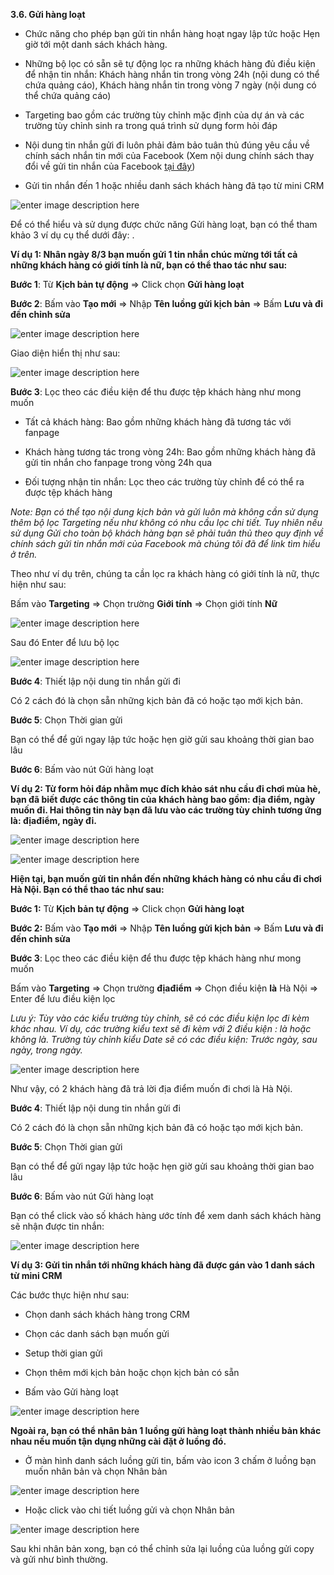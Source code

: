  **3.6. Gửi hàng loạt**

- Chức năng cho phép bạn gửi tin nhắn hàng hoạt ngay lập tức hoặc Hẹn giờ tới một danh sách khách hàng.

- Những bộ lọc có sẵn sẽ tự động lọc ra những khách hàng đủ điều kiện để nhận tin nhắn:  Khách hàng nhắn tin trong vòng 24h (nội dung có thể chứa quảng cáo),  Khách hàng nhắn tin trong vòng 7 ngày (nội dung có thể chứa quảng cáo) 

- Targeting bao gồm các trường tùy chỉnh mặc định của dự án và các trường tùy chỉnh sinh ra trong quá trình sử dụng form hỏi đáp

- Nội dung tin nhắn gửi đi luôn phải đảm bảo tuân thủ đúng yêu cầu về chính sách nhắn tin mới của Facebook (Xem nội dung chính sách thay đổi về gửi tin nhắn của Facebook [tại đây](https://chat.bizfly.vn/guides/#/notice/4tagoffacebook))

- Gửi tin nhắn đến 1 hoặc nhiều danh sách khách hàng đã tạo từ mini CRM

![enter image description here](https://chatbizfly.mediacdn.vn/2023/01/12/chatbot/img_86jpg1673514449.jpg)


Để có thể hiểu và sử dụng được chức năng Gửi hàng loạt, bạn có thể tham khảo 3 ví dụ cụ thể dưới đây: .

**Ví dụ 1: Nhân ngày 8/3 bạn muốn gửi 1 tin nhắn chúc mừng tới tất cả những khách hàng có giới tính là nữ, bạn có thể thao tác như sau:**

**Bước 1**: Từ **Kịch bản tự động** => Click chọn **Gửi hàng loạt**

**Bước 2**: Bấm vào **Tạo mới** => Nhập **Tên luồng gửi kịch bản** => Bấm **Lưu và đi đến chỉnh sửa**

![enter image description here](https://static8.muarecdn.com/original/muare/images/2020/05/19/5604143_ghl1.png)

Giao diện hiển thị như sau:

![enter image description here](https://static8.muarecdn.com/original/muare/images/2020/05/19/5604156_ghl2.png)

**Bước 3**: Lọc theo các điều kiện để thu được tệp khách hàng như mong muốn

- Tất cả khách hàng: Bao gồm những khách hàng đã tương tác với fanpage

- Khách hàng tương tác trong vòng 24h: Bao gồm những khách hàng đã gửi tin nhắn cho fanpage trong vòng 24h qua

- Đối tượng nhận tin nhắn: Lọc theo các trường tùy chỉnh để có thể ra được tệp khách hàng

*Note: Bạn có thể tạo nội dung kịch bản và gửi luôn mà không cần sử dụng thêm bộ lọc Targeting nếu như không có nhu cầu lọc chi tiết. Tuy nhiên nếu sử dụng Gửi cho toàn bộ khách hàng bạn sẽ phải tuân thủ theo quy định về chính sách gửi tin nhắn mới của Facebook mà chúng tôi đã để link tìm hiểu ở trên.*

Theo như ví dụ trên, chúng ta cần lọc ra khách hàng có giới tính là nữ, thực hiện như sau:

Bấm vào **Targeting** =>  Chọn trường **Giới tính** => Chọn giới tính **Nữ** 

![enter image description here](https://static8.muarecdn.com/original/muare/images/2020/05/19/5604179_ghl3.png)

 Sau đó Enter để lưu bộ lọc
 
 ![enter image description here](https://static8.muarecdn.com/original/muare/images/2020/05/19/5604180_ghl4.png)


**Bước 4**: Thiết lập nội dung tin nhắn gửi đi

Có 2 cách đó là chọn sẵn những kịch bản đã có hoặc tạo mới kịch bản.

**Bước 5**:  Chọn Thời gian gửi

Bạn có thể để gửi ngay lập tức hoặc hẹn giờ gửi sau khoảng thời gian bao lâu

**Bước 6**: Bấm vào nút Gửi hàng loạt


**Ví dụ 2: Từ form hỏi đáp nhằm mục đích khảo sát nhu cầu đi chơi mùa hè, bạn đã biết được các thông tin của khách hàng bao gồm: địa điểm, ngày muốn đi. Hai thông tin này bạn đã lưu vào các trường tùy chỉnh tương ứng là: địađiểm, ngày đi.**

![enter image description here](https://static8.muarecdn.com/original/muare/images/2020/05/20/5604844_ghl8.png)

![enter image description here](https://static8.muarecdn.com/original/muare/images/2020/05/20/5604856_ghl10.png)

**Hiện tại, bạn muốn gửi tin nhắn đến những khách hàng có nhu cầu đi chơi Hà Nội. Bạn có thể thao tác như sau:**

**Bước 1:** Từ **Kịch bản tự động** => Click chọn **Gửi hàng loạt**

**Bước 2:** Bấm vào **Tạo mới** => Nhập **Tên luồng gửi kịch bản** => Bấm **Lưu và đi đến chỉnh sửa**

**Bước 3**: Lọc theo các điều kiện để thu được tệp khách hàng như mong muốn

Bấm vào **Targeting** =>  Chọn trường **địađiểm** => Chọn điều kiện **là** Hà Nội => Enter để lưu điều kiện lọc

*Lưu ý: Tùy vào các kiểu trường tùy chỉnh, sẽ có các điều kiện lọc đi kèm khác nhau. Ví dụ, các trường kiểu text sẽ đi kèm với 2 điều kiện : là hoặc không là. Trường tùy chỉnh kiểu Date sẽ có các điều kiện: Trước ngày, sau ngày, trong ngày.*

![enter image description here](https://static8.muarecdn.com/original/muare/images/2020/05/20/5605411_ghl11.png)

Như vậy, có 2 khách hàng đã trả lời địa điểm muốn đi chơi là Hà Nội. 

**Bước 4**: Thiết lập nội dung tin nhắn gửi đi

Có 2 cách đó là chọn sẵn những kịch bản đã có hoặc tạo mới kịch bản.

**Bước 5**:  Chọn Thời gian gửi

Bạn có thể để gửi ngay lập tức hoặc hẹn giờ gửi sau khoảng thời gian bao lâu

**Bước 6**: Bấm vào nút Gửi hàng loạt

Bạn có thể click vào số khách hàng ước tính để xem danh sách khách hàng sẽ nhận được tin nhắn:

![enter image description here](https://static8.muarecdn.com/original/muare/images/2020/05/20/5605426_ghl14.png)

**Ví dụ 3: Gửi tin nhắn tới những khách hàng đã được gán vào 1 danh sách từ mini CRM**

Các bước thực hiện như sau: 

- Chọn danh sách khách hàng trong CRM

- Chọn các danh sách bạn muốn gửi

- Setup thời gian gửi 

- Chọn thêm mới kịch bản hoặc chọn kịch bản có sẵn 

- Bấm vào Gửi hàng loạt

![enter image description here](https://static8.muarecdn.com/original/muare/images/2020/07/02/5651940_guidanhsach.png)

**Ngoài ra, bạn có thể nhân bản 1 luồng gửi hàng loạt thành nhiều bản khác nhau nếu muốn tận dụng những cài đặt ở luồng đó.**

- Ở màn hình danh sách luồng gửi tin, bấm vào icon 3 chấm ở luồng bạn muốn nhân bản và chọn Nhân bản

![enter image description here](https://static8.muarecdn.com/original/muare/images/2020/07/02/5651978_nhanban1.png)

- Hoặc click vào chi tiết luồng gửi và chọn Nhân bản

![enter image description here](https://static8.muarecdn.com/original/muare/images/2020/07/02/5651979_nhanban2.png)

Sau khi nhân bản xong, bạn có thể chỉnh sửa lại luồng của luồng gửi copy và gửi như bình thường.
